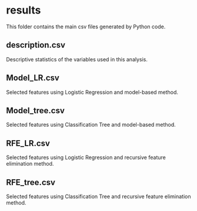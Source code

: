 # results

This folder contains the main csv files generated by Python code.


## description.csv

Descriptive statistics of the variables used in this analysis.


## Model_LR.csv

Selected features using Logistic Regression and model-based method.


## Model_tree.csv

Selected features using Classification Tree and model-based method.


## RFE_LR.csv

Selected features using Logistic Regression and recursive feature elimination method.


## RFE_tree.csv

Selected features using Classification Tree and recursive feature elimination method.


